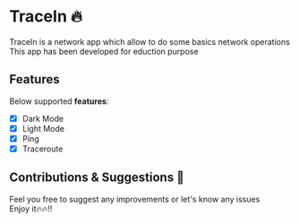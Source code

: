 # TraceIn 🔥

TraceIn is a network app which allow to do some basics network operations
This app has been developed for eduction purpose

## Features
Below supported **features**:
  - [x] Dark Mode
  - [x] Light Mode
  - [x] Ping
  - [x] Traceroute

## Contributions & Suggestions 🙌
Feel you free to suggest any improvements or let's know any issues  
Enjoy it🔥🔥!!

